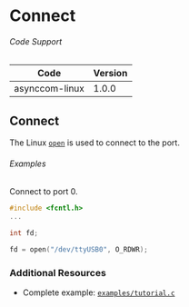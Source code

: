 # Connect

###### Code Support
| Code | Version |
| ---- | ------- |
| asynccom-linux | 1.0.0 |


## Connect
The Linux [`open`](http://linux.die.net/man/3/open) is used to connect to the port.

###### Examples
Connect to port 0.
```c
#include <fcntl.h>
...

int fd;

fd = open("/dev/ttyUSB0", O_RDWR);
```


### Additional Resources
- Complete example: [`examples/tutorial.c`](../examples/tutorial.c)

